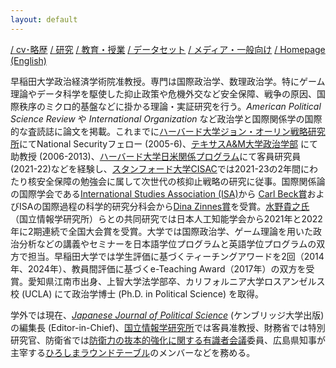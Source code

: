 ```yaml
---
layout: default
---
```

[/ cv･略歴](./about.html) [/ 研究](http://www.f.waseda.jp/kurizaki/research.html) [/ 教育・授業](./teaching.html) [/ データセット](http://www.f.waseda.jp/kurizaki/data.html) [/ メディア・一般向け](./media.html) [/ Homepage (English)](https://skurizaki.github.io)

早稲田大学政治経済学術院准教授。専門は国際政治学、数理政治学。特にゲーム理論やデータ科学を駆使した抑止政策や危機外交など安全保障、戦争の原因、国際秩序のミクロ的基盤などに掛かる理論・実証研究を行う。<i>American Political Science Review</i> や <i>International Organization</i> など政治学と国際関係学の国際的な査読誌に論文を掲載。これまでに[ハーバード大学ジョン・オーリン戦略研究所](https://www.wcfia.harvard.edu/olin/)にてNational Securityフェロー (2005-6)、[テキサスA&M大学政治学部](https://bush.tamu.edu/pols/) にて助教授 (2006-2013)、[ハーバード大学日米関係プログラム](https://us-japan.wcfia.harvard.edu/galleries/affiliate-experience)にて客員研究員 (2021-22)などを経験し、[スタンフォード大学CISAC](https://cisac.fsi.stanford.edu)では2021-23の2年間にわたり核安全保障の勉強会に属して次世代の核抑止戦略の研究に従事。国際関係論の国際学会である[International Studies Association (ISA)](https://www.isanet.org)から [Carl Beck賞](https://www.isanet.org/Programs/Awards/Carl-Beck)およびISAの国際過程の科学的研究分科会から[Dina Zinnes賞](https://www.isanet.org/Programs/Awards/Dina-Zinnes)を受賞。[水野貴之氏](https://www.nii.ac.jp/faculty/society/mizuno_takayuki/)（国立情報学研究所）らとの共同研究では日本人工知能学会から2021年と2022年に2期連続で全国大会賞を受賞。大学では国際政治学、ゲーム理論を用いた政治分析などの講義やセミナーを日本語学位プログラムと英語学位プログラムの双方で担当。早稲田大学では学生評価に基づくティーチングアワードを2回（2014年、2024年）、教員間評価に基づくe-Teaching Award（2017年）の双方を受賞。愛知県江南市出身、上智大学法学部卒、カリフォルニア大学ロスアンゼルス校 (UCLA) にて政治学博士 (Ph.D. in Political Science) を取得。

学外では現在、[<i>Japanese Journal of Political Science</i>](https://www.cambridge.org/core/journals/japanese-journal-of-political-science) (ケンブリッジ大学出版)の編集長 (Editor-in-Chief)、[国立情報学研究所](https://www.nii.ac.jp/faculty/list/visiting-profs/)では客員准教授、財務省では特別研究官、防衛省では[防衛力の抜本的強化に関する有識者会議](https://www.mod.go.jp/j/policy/agenda/meeting/drastic-reinforcement/index.html)委員、広島県知事が主宰する[ひろしまラウンドテーブル](https://www.pref.hiroshima.lg.jp/soshiki/232/)のメンバーなどを務める。
